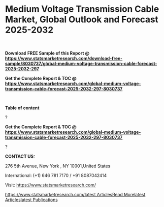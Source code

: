 <h1>Medium Voltage Transmission Cable Market, Global Outlook and Forecast 2025-2032</h1><br/><p><strong>Download FREE Sample of this Report @ <a href="https://www.statsmarketresearch.com/download-free-sample/8030737/global-medium-voltage-transmission-cable-forecast-2025-2032-297">https://www.statsmarketresearch.com/download-free-sample/8030737/global-medium-voltage-transmission-cable-forecast-2025-2032-297</a></strong></p>
 
 
 
 <div><b>Get the Complete Report & TOC @ <a href="https://www.statsmarketresearch.com/global-medium-voltage-transmission-cable-forecast-2025-2032-297-8030737">https://www.statsmarketresearch.com/global-medium-voltage-transmission-cable-forecast-2025-2032-297-8030737</a></b></div>
 
 
 
 <p><br />
 
 <b>Table of content</b></p>
 
 
 
 <p>? </p>
 
 
 
 <div><b>Get the Complete Report & TOC @ <a href="https://www.statsmarketresearch.com/global-medium-voltage-transmission-cable-forecast-2025-2032-297-8030737">https://www.statsmarketresearch.com/global-medium-voltage-transmission-cable-forecast-2025-2032-297-8030737</a></b></div>
 
 
 
 <p>? </p>
 
 
 
 <p><b>CONTACT US:</b><br />
 
 276 5th Avenue, New York , NY 10001,United States<br />
 
 International: (+1) 646 781 7170 / +91 8087042414<br />
 
 Visit: <a href="https://www.statsmarketresearch.com/">https://www.statsmarketresearch.com/</a><br />
 
 <a href="https://gyeongbokgung.com">https://www.statsmarketresearch.com/</a><a href="https://hallyeomaritime.com">latest Articles</a><a href="https://jingwansa.com">Read More</a><a href="https://nguoiviet.jp/">latest Articles</a><a href="https://www.intelmarketresearch.com/">latest Publications</a></p>